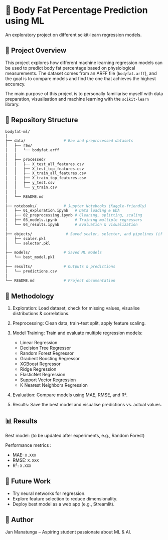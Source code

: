 # 🧠 Body Fat Percentage Prediction using ML
An exploratory project on different scikit-learn regression models.
## 📌 Project Overview
This project explores how different machine learning regression models can be used to predict body fat percentage based on physiological measurements.
The dataset comes from an ARFF file (`bodyfat.arff`), and the goal is to compare models and find the one that achieves the highest accuracy.

The main purpose of this project is to personally familiarise myself with data preparation, visualisation and machine learning with the `scikit-learn` library.

## 📂 Repository Structure
```bash
bodyfat-ml/
│
├── data/                 # Raw and preprocessed datasets
│   ├── raw/
│   │   └── bodyfat.arff
│   │
│   ├── processed/
│   │   ├── X_test_all_features.csv
│   │   ├── X_test_top_features.csv
│   │   ├── X_train_all_features.csv
│   │   ├── X_train_top_features.csv
│   │   ├── y_test.csv
│   │   └── y_train.csv
│   │
│   └── README.md
│ 
├── notebooks/            # Jupyter Notebooks (Kaggle-friendly)
│   ├── 01_exploration.ipynb   # Data loading & EDA
│   ├── 02_preprocessing.ipynb # Cleaning, splitting, scaling
│   ├── 03_models.ipynb        # Training multiple regressors
│   └── 04_results.ipynb       # Evaluation & visualization
│
├── objects/               # Saved scaler, selector, and pipelines (if any)
│   ├── scaler.pkl        
│   └── selector.pkl
│
├── models/               # Saved ML models
│   └── best_model.pkl
│
├── results/              # Outputs & predictions
│   └── predictions.csv
│
└── README.md             # Project documentation
```
## 🔬 Methodology

1. Exploration: Load dataset, check for missing values, visualise distributions & correlations.
2. Preprocessing: Clean data, train-test split, apply feature scaling.
3. Model Training: Train and evaluate multiple regression models:
    - Linear Regression
    - Decision Tree Regressor
    - Random Forest Regressor
    - Gradient Boosting Regressor
    - XGBoost Regressor
    - Ridge Regression
    - ElasticNet Regression
    - Support Vector Regression
    - K Nearest Neighbors Regression

4. Evaluation: Compare models using MAE, RMSE, and R².
5. Results: Save the best model and visualise predictions vs. actual values.

## 📊 Results

Best model: (to be updated after experiments, e.g., Random Forest)

Performance metrics :
- MAE: `X.XXX`
- RMSE: `X.XXX`
- R²: `X.XXX`

## 🚀 Future Work

- Try neural networks for regression.
- Explore feature selection to reduce dimensionality.
- Deploy best model as a web app (e.g., Streamlit).

## 👤 Author
Jan Manatunga – Aspiring student passionate about ML & AI.



